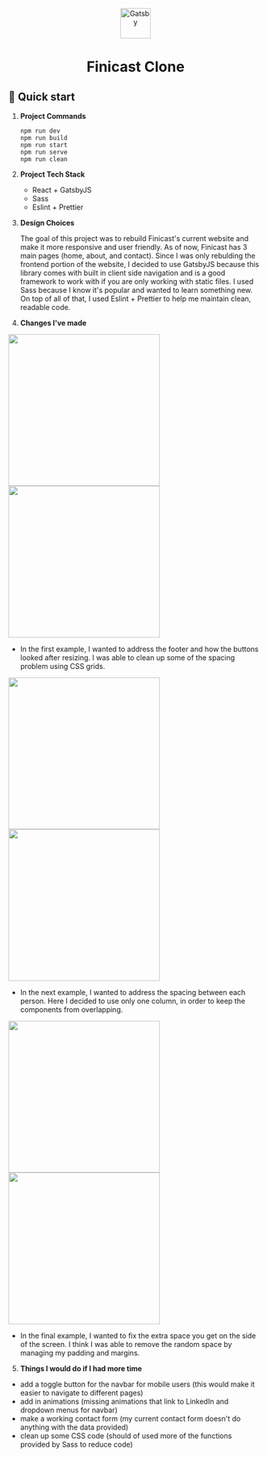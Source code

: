 <p align="center">
  <a href="https://www.gatsbyjs.com/?utm_source=starter&utm_medium=readme&utm_campaign=minimal-starter">
    <img alt="Gatsby" src="https://www.gatsbyjs.com/Gatsby-Monogram.svg" width="60" />
  </a>
</p>
<h1 align="center">
  Finicast Clone
</h1>

## 🚀 Quick start

1.  **Project Commands**


    ```shell
    npm run dev
    npm run build
    npm run start
    npm run serve
    npm run clean
    ```

2.  **Project Tech Stack**

    - React + GatsbyJS
    - Sass
    - Eslint + Prettier

3.  **Design Choices**

    The goal of this project was to rebuild Finicast's current website and make it more responsive and user friendly. As of now, Finicast has 3 main pages (home, about, and contact). Since I was only rebulding the frontend portion of the website, I decided to use GatsbyJS because this library comes with built in client side navigation and is a good framework to work with if you are only working with static files. I used Sass because I know it's popular and wanted to learn something new. On top of all of that, I used Eslint + Prettier to help me maintain clean, readable code.

4.  **Changes I've made**

<img src="https://user-images.githubusercontent.com/29056808/125938457-6501d887-2ba8-4adb-ab83-18288845864a.png" alt="" width=300> <img src="https://user-images.githubusercontent.com/29056808/125938542-f29b9350-6643-4c06-a0e0-f51843035b88.png" alt="" width=300>

- In the first example, I wanted to address the footer and how the buttons looked after resizing. I was able to clean up some of the spacing problem using CSS grids.

<img src="https://user-images.githubusercontent.com/29056808/125938492-df4fcc7f-0932-481f-ba75-2604aac279ca.png" alt="" width=300> <img src="https://user-images.githubusercontent.com/29056808/125938553-5bca2ff7-fe04-4da3-855c-698166bfd2d7.png" alt="" width=300>

- In the next example, I wanted to address the spacing between each person. Here I decided to use only one column, in order to keep the components from overlapping.

<img src="https://user-images.githubusercontent.com/29056808/125938511-060fd098-eea2-4029-ba72-7ff865f0aeec.png" alt="" width=300> <img src="https://user-images.githubusercontent.com/29056808/125938571-8b5d6fdf-6f26-4f6e-85e7-43620cd7bc1f.png" alt="" width=300>

- In the final example, I wanted to fix the extra space you get on the side of the screen. I think I was able to remove the random space by managing my padding and margins.

5. **Things I would do if I had more time**

- add a toggle button for the navbar for mobile users (this would make it easier to navigate to different pages)
- add in animations (missing animations that link to LinkedIn and dropdown menus for navbar)
- make a working contact form (my current contact form doesn't do anything with the data provided)
- clean up some CSS code (should of used more of the functions provided by Sass to reduce code)    
